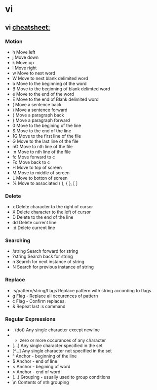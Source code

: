 # vi
## vi [cheatsheet:](http://www.lagmonster.org/docs/vi.html)
### Motion
- h	Move left
- j	Move down
- k	Move up
- l	Move right
- w	Move to next word
- W	Move to next blank delimited word
- b	Move to the beginning of the word
- B	Move to the beginning of blank delimted word
- e	Move to the end of the word
- E	Move to the end of Blank delimited word
- (	Move a sentence back
- )	Move a sentence forward
- {	Move a paragraph back
- }	Move a paragraph forward
- 0	Move to the begining of the line
- $	Move to the end of the line
- 1G	Move to the first line of the file
- G	Move to the last line of the file
- nG	Move to nth line of the file
- :n	Move to nth line of the file
- fc	Move forward to c
- Fc	Move back to c
- H	Move to top of screen
- M	Move to middle of screen
- L	Move to botton of screen
- %	Move to associated ( ), { }, [ ]
### Delete
- x	Delete character to the right of cursor
- X	Delete character to the left of cursor
- D	Delete to the end of the line
- dd	Delete current line
- :d	Delete current line
### Searching
- /string	Search forward for string
- ?string	Search back for string
- n	Search for next instance of string
- N	Search for previous instance of string
### Replace
- :s/pattern/string/flags	Replace pattern with string according to flags.
- g	Flag - Replace all occurences of pattern
- c	Flag - Confirm replaces.
- &	Repeat last :s command
### Regular Expressions
- . (dot)	Any single character except newline
- *	zero or more occurances of any character
- [...]	Any single character specified in the set
- [^...]	Any single character not specified in the set
- ^	Anchor - beginning of the line
- $	Anchor - end of line
- \<	Anchor - begining of word
- \>	Anchor - end of word
- \(...\)	Grouping - usually used to group conditions
- \n	Contents of nth grouping
